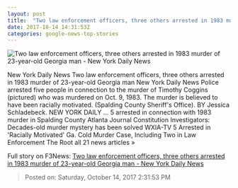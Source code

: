 ```yaml
---
layout: post
title:  "Two law enforcement officers, three others arrested in 1983 murder of 23-year-old Georgia man - New York Daily News"
date: 2017-10-14 14:31:53Z
categories: google-news-top-stories
---
```


![Two law enforcement officers, three others arrested in 1983 murder of 23-year-old Georgia man - New York Daily News](http://assets.nydailynews.com/polopoly_fs/1.3562290.1507991227!/img/httpImage/image.jpg_gen/derivatives/landscape_1200/cold15n-2-web.jpg)

New York Daily News Two law enforcement officers, three others arrested in 1983 murder of 23-year-old Georgia man New York Daily News Police arrested five people in connection to the murder of Timothy Coggins (pictured) who was murdered on Oct. 9, 1983. The murder is believed to have been racially motivated. (Spalding County Sheriff's Office). BY Jessica Schladebeck. NEW YORK DAILY ... 5 arrested in connection with 1983 murder in Spalding County Atlanta Journal Constitution Investigators: Decades-old murder mystery has been solved WXIA-TV 5 Arrested in 'Racially Motivated' Ga. Cold Murder Case, Including Two in Law Enforcement The Root all 21 news articles »


Full story on F3News: [Two law enforcement officers, three others arrested in 1983 murder of 23-year-old Georgia man - New York Daily News](http://www.f3nws.com/n/jXJUYB)

> Posted on: Saturday, October 14, 2017 2:31:53 PM
